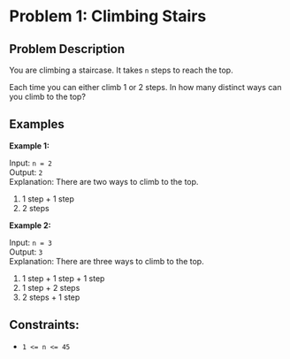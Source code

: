 # Problem 1: Climbing Stairs

## Problem Description

You are climbing a staircase. It takes `n` steps to reach the top.

Each time you can either climb 1 or 2 steps. In how many distinct ways can you climb to the top?

## Examples

**Example 1:**

Input: `n = 2`  
Output: `2`  
Explanation: There are two ways to climb to the top.
1. 1 step + 1 step
2. 2 steps

**Example 2:**

Input: `n = 3`  
Output: `3`  
Explanation: There are three ways to climb to the top.
1. 1 step + 1 step + 1 step
2. 1 step + 2 steps
3. 2 steps + 1 step

## Constraints:

- `1 <= n <= 45`